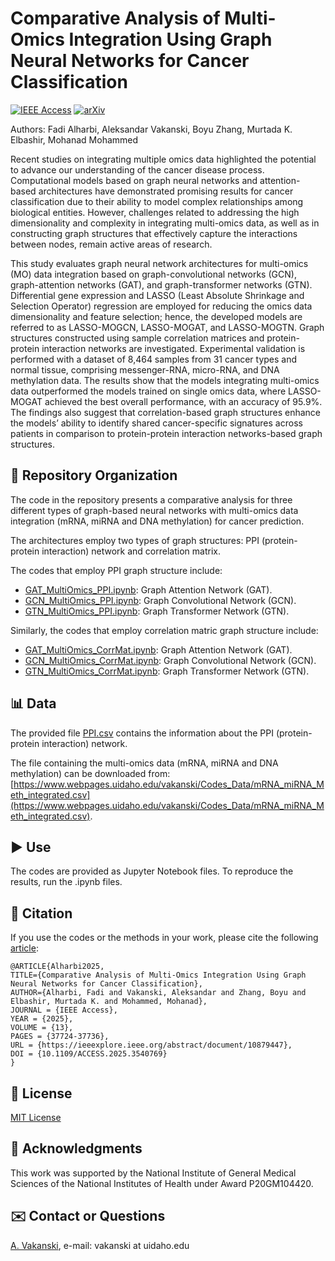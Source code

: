 # Comparative Analysis of Multi-Omics Integration Using Graph Neural Networks for Cancer Classification

[![IEEE Access](https://img.shields.io/badge/IEEE_Access-10.1109/ACCESS.2025.3540769-blue.svg)](https://doi.org/10.1109/ACCESS.2025.3540769)  [![arXiv](https://img.shields.io/badge/arXiv-2410.05325-b31b1b)](https://arxiv.org/abs/2410.05325)

Authors: Fadi Alharbi, Aleksandar Vakanski, Boyu Zhang, Murtada K. Elbashir, Mohanad Mohammed

Recent studies on integrating multiple omics data highlighted the potential to advance our understanding of the cancer disease process. Computational models based on graph neural networks and attention-based architectures have demonstrated promising results for cancer classification due to their ability to model complex relationships among biological entities. However, challenges related to addressing the high dimensionality and complexity in integrating multi-omics data, as well as in constructing graph structures that effectively capture the interactions between nodes, remain active areas of research. 

This study evaluates graph neural network architectures for multi-omics (MO) data integration based on graph-convolutional networks (GCN), graph-attention networks (GAT), and graph-transformer networks (GTN). Differential gene expression and LASSO (Least Absolute Shrinkage and Selection Operator) regression are employed for reducing the omics data dimensionality and feature selection; hence, the developed models are referred to as LASSO-MOGCN, LASSO-MOGAT, and LASSO-MOGTN. Graph structures constructed using sample correlation matrices and protein-protein interaction networks are investigated. Experimental validation is performed with a dataset of 8,464 samples from 31 cancer types and normal tissue, comprising messenger-RNA, micro-RNA, and DNA methylation data. The results show that the models integrating multi-omics data outperformed the models trained on single omics data, where LASSO-MOGAT achieved the best overall performance, with an accuracy of 95.9%. The findings also suggest that correlation-based graph structures enhance the models’ ability to identify shared cancer-specific signatures across patients in comparison to protein-protein interaction networks-based graph structures.

## 📁 Repository Organization
The code in the repository presents a comparative analysis for three different types of graph-based neural networks with multi-omics data integration (mRNA, miRNA and DNA methylation) for cancer prediction.

The architectures employ two types of graph structures: PPI (protein-protein interaction) network and correlation matrix.

The codes that employ PPI graph structure include:
- [GAT_MultiOmics_PPI.ipynb](Code/GAT_MultiOmics_PPI.ipynb): Graph Attention Network (GAT).
- [GCN_MultiOmics_PPI.ipynb](Code/GCN_MultiOmics_PPI.ipynb): Graph Convolutional Network (GCN).
- [GTN_MultiOmics_PPI.ipynb](Code/GTN_MultiOmics_PPI.ipynb): Graph Transformer Network (GTN).

Similarly, the codes that employ correlation matric graph structure include:
- [GAT_MultiOmics_CorrMat.ipynb](Code/GAT_MultiOmics_CorrMat.ipynb): Graph Attention Network (GAT).
- [GCN_MultiOmics_CorrMat.ipynb](Code/GCN_MultiOmics_CorrMat.ipynb): Graph Convolutional Network (GCN).
- [GTN_MultiOmics_CorrMat.ipynb](Code/GTN_MultiOmics_CorrMat.ipynb): Graph Transformer Network (GTN).

## 📊 Data
The provided file [PPI.csv](Data/PPI.csv) contains the information about the PPI (protein-protein interaction) network. 

The file containing the multi-omics data (mRNA, miRNA and DNA methylation) can be downloaded from: [https://www.webpages.uidaho.edu/vakanski/Codes_Data/mRNA_miRNA_Meth_integrated.csv](https://www.webpages.uidaho.edu/vakanski/Codes_Data/mRNA_miRNA_Meth_integrated.csv).


## ▶️ Use
The codes are provided as Jupyter Notebook files. To reproduce the results, run the .ipynb files. 

## 📖 Citation
If you use the codes or the methods in your work, please cite the following <a href="https://ieeexplore.ieee.org/abstract/document/10879447">article</a>:   

    @ARTICLE{Alharbi2025,
    TITLE={Comparative Analysis of Multi-Omics Integration Using Graph Neural Networks for Cancer Classification},
    AUTHOR={Alharbi, Fadi and Vakanski, Aleksandar and Zhang, Boyu and Elbashir, Murtada K. and Mohammed, Mohanad},
    JOURNAL = {IEEE Access},
    YEAR = {2025},
    VOLUME = {13},
    PAGES = {37724-37736},
    URL = {https://ieeexplore.ieee.org/abstract/document/10879447},
    DOI = {10.1109/ACCESS.2025.3540769}
    }

## 🚩 License
<a href="License - MIT.txt">MIT License</a>

## 👏 Acknowledgments
This work was supported by the National Institute of General Medical Sciences of the National Institutes of Health under Award P20GM104420.
 
## ✉️ Contact or Questions
<a href="https://www.webpages.uidaho.edu/vakanski/">A. Vakanski</a>, e-mail: vakanski at uidaho.edu

